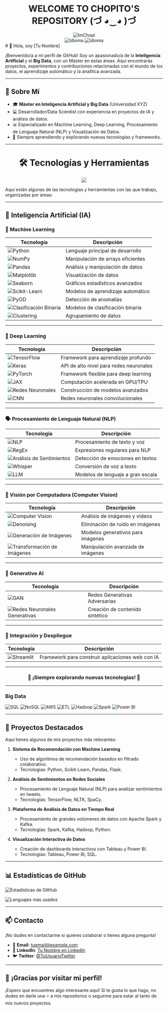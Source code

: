 <div align="center">
        <h1>WELCOME TO CHOPITO'S REPOSITORY (づ ◕‿◕ )づ</h1>
        <img src="https://komarev.com/ghpvc/?username=ImChopi" alt="ImChopi"/>
        <br>
        <img src="https://img.shields.io/badge/Nat-🇪🇸-%23aaaaaa.svg?style=flat" alt="Idioma"/>
        <img src="https://img.shields.io/badge/B1-🇬🇧-%23aaaaaa.svg?style=flat" alt="Idioma"/>
        <br>
</div>
# 👋 Hola, soy [Tu Nombre] 

¡Bienvenido/a a mi perfil de GitHub! Soy un apasionado/a de la **Inteligencia Artificial** y el **Big Data**, con un Máster en estas áreas. Aquí encontrarás proyectos, experimentos y contribuciones relacionadas con el mundo de los datos, el aprendizaje automático y la analítica avanzada.

---

## 🚀 Sobre Mí

- 🎓 **Máster en Inteligencia Artificial y Big Data** (Universidad XYZ)
- 💻 Desarrollador/Data Scientist con experiencia en proyectos de IA y análisis de datos.
- 📊 Especializado en Machine Learning, Deep Learning, Procesamiento de Lenguaje Natural (NLP) y Visualización de Datos.
- 🌱 Siempre aprendiendo y explorando nuevas tecnologías y frameworks.

---

<h1 align="center">🛠 Tecnologías y Herramientas</h1>
<p align="center">
  <img src="https://img.shields.io/badge/-AI%20%26%20Data-FF6F00?style=for-the-badge&logo=artstation&logoColor=white">
</p>

Aquí están algunas de las tecnologías y herramientas con las que trabajo, organizadas por áreas:

---

## 🚀 Inteligencia Artificial (IA)

### 🤖 Machine Learning  
| Tecnología | Descripción |
|------------|------------|
| ![Python](https://img.shields.io/badge/Python-3776AB?style=for-the-badge&logo=python&logoColor=white) | Lenguaje principal de desarrollo |
| ![NumPy](https://img.shields.io/badge/NumPy-013243?style=for-the-badge&logo=numpy&logoColor=white) | Manipulación de arrays eficientes |
| ![Pandas](https://img.shields.io/badge/Pandas-150458?style=for-the-badge&logo=pandas&logoColor=white) | Análisis y manipulación de datos |
| ![Matplotlib](https://img.shields.io/badge/Matplotlib-11557C?style=for-the-badge&logo=matplotlib&logoColor=white) | Visualización de datos |
| ![Seaborn](https://img.shields.io/badge/Seaborn-4B77BE?style=for-the-badge&logo=seaborn&logoColor=white) | Gráficos estadísticos avanzados |
| ![Scikit-Learn](https://img.shields.io/badge/Scikit_Learn-F7931E?style=for-the-badge&logo=scikit-learn&logoColor=white) | Modelos de aprendizaje automático |
| ![PyOD](https://img.shields.io/badge/PyOD-FF6F00?style=for-the-badge) | Detección de anomalías |
| ![Clasificación Binaria](https://img.shields.io/badge/Clasificación_Binaria-008CBA?style=for-the-badge) | Modelos de clasificación binaria |
| ![Clustering](https://img.shields.io/badge/Clustering-008CBA?style=for-the-badge) | Agrupamiento de datos |

---

### 🧠 Deep Learning  
| Tecnología | Descripción |
|------------|------------|
| ![TensorFlow](https://img.shields.io/badge/TensorFlow-FF6F00?style=for-the-badge&logo=tensorflow&logoColor=white) | Framework para aprendizaje profundo |
| ![Keras](https://img.shields.io/badge/Keras-D00000?style=for-the-badge&logo=keras&logoColor=white) | API de alto nivel para redes neuronales |
| ![PyTorch](https://img.shields.io/badge/PyTorch-EE4C2C?style=for-the-badge&logo=pytorch&logoColor=white) | Framework flexible para deep learning |
| ![JAX](https://img.shields.io/badge/JAX-000000?style=for-the-badge&logo=jax&logoColor=white) | Computación acelerada en GPU/TPU |
| ![Redes Neuronales](https://img.shields.io/badge/Redes_Neuronales-FF6F00?style=for-the-badge) | Construcción de modelos avanzados |
| ![CNN](https://img.shields.io/badge/CNN-008CBA?style=for-the-badge) | Redes neuronales convolucionales |

---

### 🗣 Procesamiento de Lenguaje Natural (NLP)
| Tecnología | Descripción |
|------------|------------|
| ![NLP](https://img.shields.io/badge/NLP-4B77BE?style=for-the-badge&logo=natural-language-processing&logoColor=white) | Procesamiento de texto y voz |
| ![RegEx](https://img.shields.io/badge/RegEx-009688?style=for-the-badge&logo=regex&logoColor=white) | Expresiones regulares para NLP |
| ![Análisis de Sentimientos](https://img.shields.io/badge/Análisis_de_Sentimientos-FF6F00?style=for-the-badge) | Detección de emociones en textos |
| ![Whisper](https://img.shields.io/badge/Whisper-000000?style=for-the-badge&logo=openai&logoColor=white) | Conversión de voz a texto |
| ![LLM](https://img.shields.io/badge/LLM-000000?style=for-the-badge&logo=openai&logoColor=white) | Modelos de lenguaje a gran escala |

---

### 👀 Visión por Computadora (Computer Vision)
| Tecnología | Descripción |
|------------|------------|
| ![Computer Vision](https://img.shields.io/badge/Computer_Vision-FF6F00?style=for-the-badge) | Análisis de imágenes y vídeos |
| ![Denoising](https://img.shields.io/badge/Denoising-008CBA?style=for-the-badge) | Eliminación de ruido en imágenes |
| ![Generación de Imágenes](https://img.shields.io/badge/Generación_de_Imágenes-008CBA?style=for-the-badge) | Modelos generativos para imágenes |
| ![Transformación de Imágenes](https://img.shields.io/badge/Transformación_de_Imágenes-FF6F00?style=for-the-badge) | Manipulación avanzada de imágenes |

---

### 🎨 Generative AI
| Tecnología | Descripción |
|------------|------------|
| ![GAN](https://img.shields.io/badge/GAN-FF6F00?style=for-the-badge) | Redes Generativas Adversarias |
| ![Redes Neuronales Generativas](https://img.shields.io/badge/Redes_Neuronales_Generativas-008CBA?style=for-the-badge) | Creación de contenido sintético |

---

### 🔧 Integración y Despliegue
| Tecnología | Descripción |
|------------|------------|
| ![Streamlit](https://img.shields.io/badge/Streamlit-FF4B4B?style=for-the-badge&logo=streamlit&logoColor=white) | Framework para construir aplicaciones web con IA |

---

<h3 align="center">📍 ¡Siempre explorando nuevas tecnologías! 🚀</h3>

---

### Big Data
![SQL](https://img.shields.io/badge/SQL-4479A1?style=for-the-badge&logo=mysql&logoColor=white)
![NoSQL](https://img.shields.io/badge/NoSQL-47A248?style=for-the-badge&logo=mongodb&logoColor=white)
![AWS](https://img.shields.io/badge/AWS-232F3E?style=for-the-badge&logo=amazonaws&logoColor=white)
![ETL](https://img.shields.io/badge/ETL-FF6F00?style=for-the-badge&logo=apachekafka&logoColor=white)
![Hadoop](https://img.shields.io/badge/Hadoop-66CCFF?style=for-the-badge&logo=apachehadoop&logoColor=black)
![Spark](https://img.shields.io/badge/Spark-E25A1C?style=for-the-badge&logo=apachespark&logoColor=white)
![Power BI](https://img.shields.io/badge/Power_BI-F2C811?style=for-the-badge&logo=powerbi&logoColor=black)

---



## 📂 Proyectos Destacados

Aquí tienes algunos de mis proyectos más relevantes:

1. **Sistema de Recomendación con Machine Learning**  
   - Uso de algoritmos de recomendación basados en filtrado colaborativo.
   - Tecnologías: Python, Scikit-Learn, Pandas, Flask.

2. **Análisis de Sentimientos en Redes Sociales**  
   - Procesamiento de Lenguaje Natural (NLP) para analizar sentimientos en tweets.
   - Tecnologías: TensorFlow, NLTK, SpaCy.

3. **Plataforma de Análisis de Datos en Tiempo Real**  
   - Procesamiento de grandes volúmenes de datos con Apache Spark y Kafka.
   - Tecnologías: Spark, Kafka, Hadoop, Python.

4. **Visualización Interactiva de Datos**  
   - Creación de dashboards interactivos con Tableau y Power BI.
   - Tecnologías: Tableau, Power BI, SQL.

---

## 📊 Estadísticas de GitHub

![Estadísticas de GitHub](https://github-readme-stats.vercel.app/api?username=imchopi&show_icons=true&theme=radical)

![Lenguajes más usados](https://github-readme-stats.vercel.app/api/top-langs/?username=imchopi&layout=compact&theme=radical)

---

## 📫 Contacto

¡No dudes en contactarme si quieres colaborar o tienes alguna pregunta!

- 📧 **Email**: [tuemail@example.com](mailto:tuemail@example.com)
- 💼 **LinkedIn**: [Tu Nombre en LinkedIn](https://www.linkedin.com/in/tuperfil)
- 🐦 **Twitter**: [@TuUsuarioTwitter](https://twitter.com/TuUsuarioTwitter)

---

## 🌟 ¡Gracias por visitar mi perfil!

¡Espero que encuentres algo interesante aquí! Si te gusta lo que hago, no dudes en darle una ⭐ a mis repositorios o seguirme para estar al tanto de mis nuevos proyectos.
